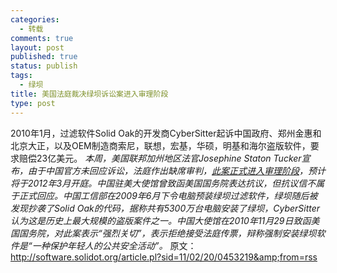 ```yaml
--- 
categories: 
  - 转载
comments: true
layout: post
published: true
status: publish
tags: 
  - 绿坝
title: 美国法庭裁决绿坝诉讼案进入审理阶段
type: post
---
```

2010年1月，过滤软件Solid Oak的开发商CyberSitter起诉中国政府、郑州金惠和北京大正，以及OEM制造商索尼，联想，宏基，华硕，明基和海尔盗版软件，要求赔偿23亿美元。  <i>本周，美国联邦加州地区法官Josephine Staton Tucker宣布，由于中国官方未回应诉讼，法庭作出缺席审判，<a href="http://yro.slashdot.org/story/11/02/19/1919210/Judge-Rules-Against-China-In-Green-Dam-Suit">此案正式进入审理阶段</a>，预计将于2012年3月开庭。中国驻美大使馆曾致函美国国务院表达抗议，但抗议信不属于正式回应。中国工信部在2009年6月下令电脑预装绿坝过滤软件，绿坝随后被发现抄袭了Solid Oak的代码，据称共有5300万台电脑安装了绿坝，CyberSitter认为这是历史上最大规模的盗版案件之一。中国大使馆在2010年11月29日致函美国国务院，对此案表示“强烈关切”，表示拒绝接受法庭传票，辩称强制安装绿坝软件是“一种保护年轻人的公共安全活动”。</i>  原文：<a href="http://software.solidot.org/article.pl?sid=11/02/20/0453219&from=rss">http://software.solidot.org/article.pl?sid=11/02/20/0453219&amp;from=rss</a>
